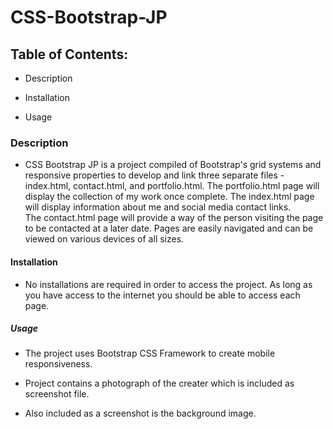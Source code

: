 # CSS-Bootstrap-JP 

## Table of Contents:

   * Description

   * Installation

   * Usage

### Description

* CSS Bootstrap JP is a project compiled of Bootstrap's grid systems and responsive properties to develop and link three separate files - index.html, contact.html, and portfolio.html.
  The portfolio.html page will display the collection of my work once complete.  The index.html page will display information about me and social media contact links.  
  The contact.html page will provide a way of the person visiting the page to be contacted at a later date.  Pages are easily navigated and can be viewed on various devices of all sizes.

#### Installation

* No installations are required in order to access the project.  As long as you have access to the internet you should be able to access each page.

##### Usage

* The project uses Bootstrap CSS Framework to create mobile responsiveness.  

* Project contains a photograph of the creater which is included as screenshot file.  

* Also included as a screenshot is the background image.






